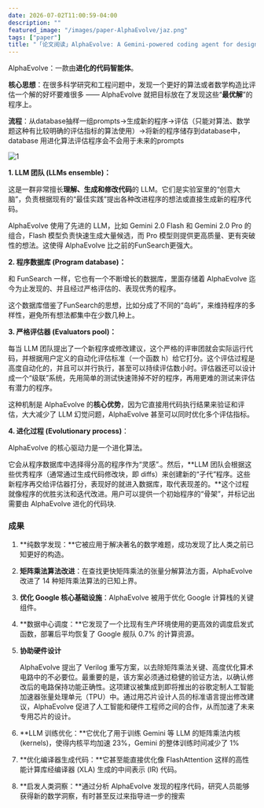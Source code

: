 ```yaml
---
date: 2026-07-02T11:00:59-04:00
description: ""
featured_image: "/images/paper-AlphaEvolve/jaz.png"
tags: ["paper"]
title: "「论文阅读」AlphaEvolve: A Gemini-powered coding agent for designing advanced algorithms"
---
```


AlphaEvolve：一款由**进化的代码智能体**。

**核心思想**：在很多科学研究和工程问题中，发现一个更好的算法或者数学构造比评估一个解的好坏要难很多 —— AlphaEvolve 就把目标放在了发现这些“**最优解**”的程序上。

**流程**：从database抽样一组prompts→生成新的程序→评估（只能对算法、数学题这种有比较明确的评估指标的算法使用）→将新的程序储存到database中，database 用进化算法评估程序会不会用于未来的prompts

![1](/Users/aijunyang/DearAJ.github.io/static/images/paper-AlphaEvolve/1.png)

**1. LLM 团队 (LLMs ensemble)：**

这是一群非常擅长**理解、生成和修改代码**的 LLM。它们是实验室里的“创意大脑”，负责根据现有的“最佳实践”提出各种改进程序的想法或直接生成新的程序代码。

AlphaEvolve 使用了先进的 LLM，比如 Gemini 2.0 Flash 和 Gemini 2.0 Pro 的组合，Flash 模型负责快速生成大量候选，而 Pro 模型则提供更高质量、更有突破性的想法。这使得 AlphaEvolve 比之前的FunSearch更强大。

**2. 程序数据库 (Program database)：**

和 FunSearch 一样，它也有一个不断增长的数据库，里面存储着 AlphaEvolve 迄今为止发现的、并且经过严格评估的、表现优秀的程序。

这个数据库借鉴了FunSearch的思想，比如分成了不同的“岛屿”，来维持程序的多样性，避免所有想法都集中在少数几种上。

**3. 严格评估器 (Evaluators pool)：**

每当 LLM 团队提出了一个新程序或修改建议，这个严格的评审团就会实际运行代码，并根据用户定义的自动化评估标准（一个函数 h）给它打分。这个评估过程是高度自动化的，并且可以并行执行，甚至可以持续评估数小时。评估器还可以设计成一个“级联”系统，先用简单的测试快速筛掉不好的程序，再用更难的测试来评估有潜力的程序。

这种机制是 AlphaEvolve 的**核心优势**，因为它直接用代码执行结果来验证和评估，大大减少了 LLM 幻觉问题，AlphaEvolve 甚至可以同时优化多个评估指标。

**4. 进化过程 (Evolutionary process)**：

AlphaEvolve 的核心驱动力是一个进化算法。

它会从程序数据库中选择得分高的程序作为“灵感”.。然后，**LLM 团队会根据这些优秀程序（通常通过生成代码修改块，即 diffs）来创建新的“子代”程序。这些新程序再交给评估器打分，表现好的就进入数据库，取代表现差的。**这个过程就像程序的优胜劣汰和迭代改进。用户可以提供一个初始程序的“骨架”，并标记出需要由 AlphaEvolve 进化的代码块.







### 成果

1. **纯数学发现：**它被应用于解决著名的数学难题，成功发现了比人类之前已知更好的构造。

2. **矩阵乘法算法改进**：在查找更快矩阵乘法的张量分解算法方面，AlphaEvolve 改进了 14 种矩阵乘法算法的已知上界。

3. **优化 Google 核心基础设施**：AlphaEvolve 被用于优化 Google 计算栈的关键组件。

4. **数据中心调度：**它发现了一个比现有生产环境使用的更高效的调度启发式函数，部署后平均恢复了 Google 舰队 0.7% 的计算资源。

5. **协助硬件设计**

   AlphaEvolve 提出了 Verilog 重写方案，以去除矩阵乘法关键、高度优化算术电路中的不必要位。最重要的是，该方案必须通过稳健的验证方法，以确认修改后的电路保持功能正确性。这项建议被集成到即将推出的谷歌定制人工智能加速器张量处理单元（TPU）中。通过用芯片设计人员的标准语言提出修改建议，AlphaEvolve 促进了人工智能和硬件工程师之间的合作，从而加速了未来专用芯片的设计。

6. **LLM 训练优化：**它优化了用于训练 Gemini 等 LLM 的矩阵乘法内核 (kernels)，使得内核平均加速 23%，Gemini 的整体训练时间减少了 1%

7. **优化编译器生成代码：**它甚至能直接优化像 FlashAttention 这样的高性能计算库经编译器 (XLA) 生成的中间表示 (IR) 代码。

8. **启发人类洞察：**通过分析 AlphaEvolve 发现的程序代码，研究人员能够获得新的数学洞察，有时甚至反过来指导进一步的搜索







